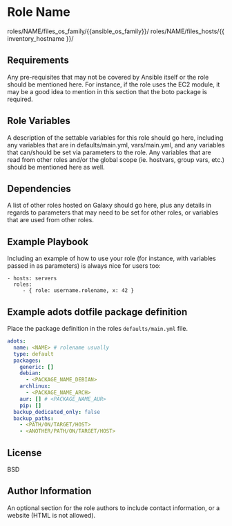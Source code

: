 Role Name
=========



roles/NAME/files_os_family/{{ansible_os_family}}/
roles/NAME/files_hosts/{{ inventory_hostname }}/



Requirements
------------

Any pre-requisites that may not be covered by Ansible itself or the role should be mentioned here. For instance, if the role uses the EC2 module, it may be a good idea to mention in this section that the boto package is required.

Role Variables
--------------

A description of the settable variables for this role should go here, including any variables that are in defaults/main.yml, vars/main.yml, and any variables that can/should be set via parameters to the role. Any variables that are read from other roles and/or the global scope (ie. hostvars, group vars, etc.) should be mentioned here as well.

Dependencies
------------

A list of other roles hosted on Galaxy should go here, plus any details in regards to parameters that may need to be set for other roles, or variables that are used from other roles.

Example Playbook
----------------

Including an example of how to use your role (for instance, with variables passed in as parameters) is always nice for users too:

    - hosts: servers
      roles:
         - { role: username.rolename, x: 42 }


Example adots dotfile package definition
----------------------------------------

Place the package definition in the roles `defaults/main.yml` file.

```yaml
adots:
  name: <NAME> # rolename usually
  type: default
  packages:
    generic: []
    debian:
      - <PACKAGE_NAME_DEBIAN>
    archlinux:
      - <PACKAGE_NAME_ARCH>
    aur: [] # <PACKAGE_NAME_AUR>
    pip: []
  backup_dedicated_only: false
  backup_paths:
    - <PATH/ON/TARGET/HOST>
    - <ANOTHER/PATH/ON/TARGET/HOST>
```

License
-------

BSD

Author Information
------------------

An optional section for the role authors to include contact information, or a website (HTML is not allowed).
